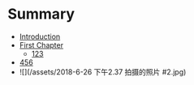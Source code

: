 # Summary

* [Introduction](README.md)
* [First Chapter](chapter1.md)
  * [123](chapter1/123.md)
* [456](456.md)
* ![](/assets/2018-6-26 下午2.37 拍摄的照片 #2.jpg)



